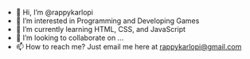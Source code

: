 - 👋 Hi, I’m @rappykarlopi
- 👀 I’m interested in Programming and Developing Games
- 🌱 I’m currently learning HTML, CSS, and JavaScript
- 💞️ I’m looking to collaborate on ...
- 📫 How to reach me? Just email me here at rappykarlopi@gmail.com

<!---
rappykarlopi/rappykarlopi is a ✨ special ✨ repository because its `README.md` (this file) appears on your GitHub profile.
You can click the Preview link to take a look at your changes.
--->

